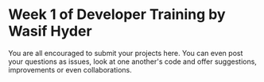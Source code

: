 # Week 1 of Developer Training by Wasif Hyder

You are all encouraged to submit your projects here. You can even post your questions as issues, look at one another's code and offer suggestions, improvements or even collaborations.
